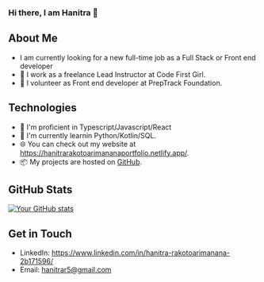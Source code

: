 ### Hi there, I am Hanitra 👋

## About Me
- I am currently looking for a new full-time job as a Full Stack or Front end developer
- 💼 I work as a freelance Lead Instructor at Code First Girl.
- 💼 I volunteer as Front end developer at PrepTrack Foundation.

## Technologies

- 🔭 I'm proficient in  Typescript/Javascript/React
- 🌱 I'm currently learnin Python/Kotlin/SQL.
- 🌐 You can check out my website at https://hanitrarakotoarimananaportfolio.netlify.app/.
- 📦 My projects are hosted on [GitHub](https://github.com/HanitraMelodie).

## GitHub Stats

[![Your GitHub stats](https://github-readme-stats.vercel.app/api?username=yourusername)](https://github.com/anuraghazra/github-readme-stats)

## Get in Touch

- LinkedIn: https://www.linkedin.com/in/hanitra-rakotoarimanana-2b171596/
- Email: hanitrar5@gmail.com
